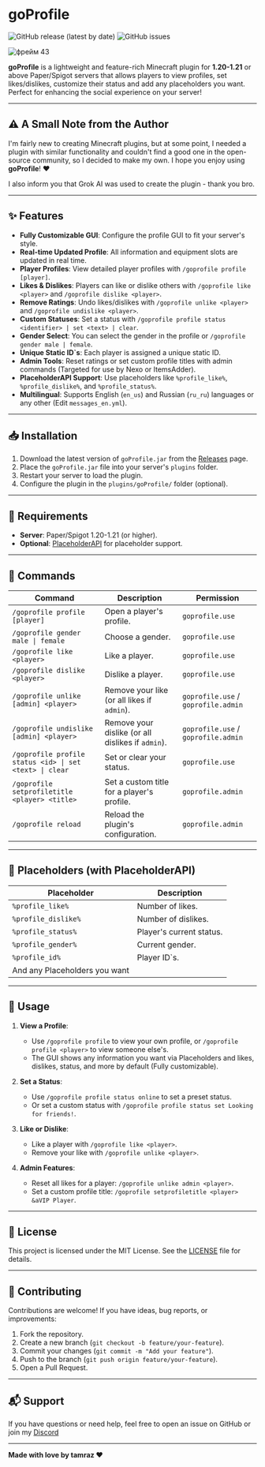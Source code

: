 # goProfile

![GitHub release (latest by date)](https://img.shields.io/github/v/release/tamrazcode/goProfile?color=blue&style=flat-square)
![GitHub issues](https://img.shields.io/github/issues/tamrazcode/goProfile?style=flat-square)

![фрейм 43](https://github.com/user-attachments/assets/dcb6d3d0-7b4e-4756-aa3f-b4eb90a609fa)

**goProfile** is a lightweight and feature-rich Minecraft plugin for **1.20-1.21** or above Paper/Spigot servers that allows players to view profiles, set likes/dislikes, customize their status and add any placeholders you want. Perfect for enhancing the social experience on your server!

---

## ⚠️ A Small Note from the Author

I'm fairly new to creating Minecraft plugins, but at some point, I needed a plugin with similar functionality and couldn't find a good one in the open-source community, so I decided to make my own. I hope you enjoy using **goProfile**! ❤️

I also inform you that Grok AI was used to create the plugin - thank you bro.

---

## ✨ Features

- **Fully Customizable GUI**: Configure the profile GUI to fit your server's style.
- **Real-time Updated Profile**: All information and equipment slots are updated in real time.
- **Player Profiles**: View detailed player profiles with `/goprofile profile [player]`.
- **Likes & Dislikes**: Players can like or dislike others with `/goprofile like <player>` and `/goprofile dislike <player>`.
- **Remove Ratings**: Undo likes/dislikes with `/goprofile unlike <player>` and `/goprofile undislike <player>`.
- **Custom Statuses**: Set a status with `/goprofile profile status <identifier> | set <text> | clear`.
- **Gender Select**: You can select the gender in the profile or `/goprofile gender male | female`.
- **Unique Static ID`s**: Each player is assigned a unique static ID.
- **Admin Tools**: Reset ratings or set custom profile titles with admin commands (Targeted for use by Nexo or ItemsAdder).
- **PlaceholderAPI Support**: Use placeholders like `%profile_like%`, `%profile_dislike%`, and `%profile_status%`.
- **Multilingual**: Supports English (`en_us`) and Russian (`ru_ru`) languages or any other (Edit `messages_en.yml`).

---

## 📥 Installation

1. Download the latest version of `goProfile.jar` from the [Releases](https://github.com/tamrazcode/goProfile/releases) page.
2. Place the `goProfile.jar` file into your server's `plugins` folder.
3. Restart your server to load the plugin.
4. Configure the plugin in the `plugins/goProfile/` folder (optional).

---

## 🔧 Requirements

- **Server**: Paper/Spigot 1.20-1.21 (or higher).
- **Optional**: [PlaceholderAPI](https://www.spigotmc.org/resources/placeholderapi.6245/) for placeholder support.

---

## 📜 Commands

| Command                                    | Description                                      | Permission         |
|--------------------------------------------|--------------------------------------------------|--------------------|
| `/goprofile profile [player]`              | Open a player's profile.                         | `goprofile.use`    |
| `/goprofile gender male \| female`         | Choose a gender.                                 | `goprofile.use`    |
| `/goprofile like <player>`                 | Like a player.                                   | `goprofile.use`    |
| `/goprofile dislike <player>`              | Dislike a player.                                | `goprofile.use`    |
| `/goprofile unlike [admin] <player>`       | Remove your like (or all likes if `admin`).      | `goprofile.use` / `goprofile.admin` |
| `/goprofile undislike [admin] <player>`    | Remove your dislike (or all dislikes if `admin`).| `goprofile.use` / `goprofile.admin` |
| `/goprofile profile status <id> \| set <text> \| clear` | Set or clear your status.                  | `goprofile.use`    |
| `/goprofile setprofiletitle <player> <title>` | Set a custom title for a player's profile.    | `goprofile.admin`  |
| `/goprofile reload`                        | Reload the plugin's configuration.               | `goprofile.admin`  |

---

## 🔗 Placeholders (with PlaceholderAPI)

| Placeholder         | Description               |
|---------------------|---------------------------|
| `%profile_like%`    | Number of likes.          |
| `%profile_dislike%` | Number of dislikes.       |
| `%profile_status%`  | Player's current status.  |
| `%profile_gender%`  | Current gender.           |
| `%profile_id%`      | Player ID`s.              |
|          And any Placeholders you want          |

---

## 📖 Usage

1. **View a Profile**:
    - Use `/goprofile profile` to view your own profile, or `/goprofile profile <player>` to view someone else's.
    - The GUI shows any information you want via Placeholders and likes, dislikes, status, and more by default (Fully customizable).

2. **Set a Status**:
    - Use `/goprofile profile status online` to set a preset status.
    - Or set a custom status with `/goprofile profile status set Looking for friends!`.

3. **Like or Dislike**:
    - Like a player with `/goprofile like <player>`.
    - Remove your like with `/goprofile unlike <player>`.

4. **Admin Features**:
    - Reset all likes for a player: `/goprofile unlike admin <player>`.
    - Set a custom profile title: `/goprofile setprofiletitle <player> &aVIP Player`.

---

## 📄 License

This project is licensed under the MIT License. See the [LICENSE](LICENSE) file for details.

---

## 🤝 Contributing

Contributions are welcome! If you have ideas, bug reports, or improvements:
1. Fork the repository.
2. Create a new branch (`git checkout -b feature/your-feature`).
3. Commit your changes (`git commit -m "Add your feature"`).
4. Push to the branch (`git push origin feature/your-feature`).
5. Open a Pull Request.

---

## 📬 Support

If you have questions or need help, feel free to open an issue on GitHub or join my [Discord](https://discord.gg/ktRjwkR7yp)

---

**Made with love by tamraz ❤️**
